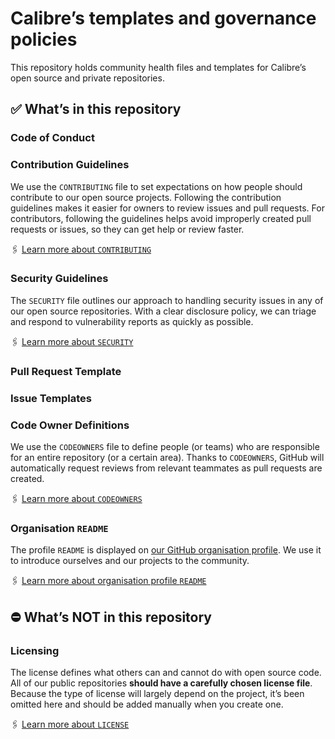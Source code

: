 # Calibre’s templates and governance policies
This repository holds community health files and templates for Calibre’s open source and private repositories.

## ✅ What’s in this repository

### Code of Conduct

### Contribution Guidelines
We use the `CONTRIBUTING` file to set expectations on how people should contribute to our open source projects. Following the contribution guidelines makes it easier for owners to review issues and pull requests. For contributors, following the guidelines helps avoid improperly created pull requests or issues, so they can get help or review faster.

🖇 [Learn more about `CONTRIBUTING`](https://docs.github.com/en/communities/setting-up-your-project-for-healthy-contributions/setting-guidelines-for-repository-contributors)

### Security Guidelines
The `SECURITY` file outlines our approach to handling security issues in any of our open source repositories. With a clear disclosure policy, we can triage and respond to vulnerability reports as quickly as possible.

🖇 [Learn more about `SECURITY`](https://docs.github.com/en/code-security/getting-started/adding-a-security-policy-to-your-repository)

### Pull Request Template
### Issue Templates

### Code Owner Definitions
We use the `CODEOWNERS` file to define people (or teams) who are responsible for an entire repository (or a certain area). Thanks to `CODEOWNERS`, GitHub will automatically request reviews from relevant teammates as pull requests are created. 

🖇 [Learn more about `CODEOWNERS`](https://docs.github.com/en/repositories/managing-your-repositorys-settings-and-features/customizing-your-repository/about-code-owners)

### Organisation `README`
The profile `README` is displayed on [our GitHub organisation profile](https://github.com/calibreapp/). We use it to introduce ourselves and our projects to the community.

🖇 [Learn more about organisation profile `README`](https://docs.github.com/en/organizations/collaborating-with-groups-in-organizations/customizing-your-organizations-profile)

## ⛔️ What’s NOT in this repository

### Licensing
The license defines what others can and cannot do with open source code. All of our public repositories **should have a carefully chosen license file**. Because the type of license will largely depend on the project, it’s been omitted here and should be added manually when you create one.

🖇 [Learn more about `LICENSE`](https://docs.github.com/en/repositories/managing-your-repositorys-settings-and-features/customizing-your-repository/licensing-a-repository)